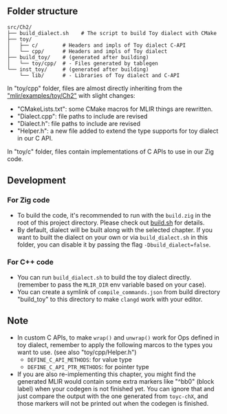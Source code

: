 ## Folder structure
```
src/Ch2/
├── build_dialect.sh    # The script to build Toy dialect with CMake
├── toy/
│   ├── c/        # Headers and impls of Toy dialect C-API
│   └── cpp/      # Headers and impls of Toy dialect
├── build_toy/    # (generated after building)
│   └── toy/cpp/  # - Files generated by tablegen
└── inst_toy/     # (generated after building)
    └── lib/      # - Libraries of Toy dialect and C-API
```

In "toy/cpp" folder, files are almost directly inheriting from the
["mlir/examples/toy/Ch2"][1] with slight changes:
- "CMakeLists.txt": some CMake macros for MLIR things are rewritten.
- "Dialect.cpp": file paths to include are revised
- "Dialect.h": file paths to include are revised
- "Helper.h": a new file added to extend the type supports for toy dialect in
  our C API.

In "toy/c" folder, files contain implementations of C APIs to use in our Zig
code.

## Development
### For Zig code
- To build the code, it's recommended to run with the `build.zig` in the root
  of this project directory. Please check out [build.sh](../../build.sh) for
  details.
- By default, dialect will be built along with the selected chapter. If you
  want to built the dialect on your own or via `build_dialect.sh` in this
  folder, you can disable it by passing the flag `-Dbuild_dialect=false`.

### For C++ code
- You can run `build_dialect.sh` to build the toy dialect directly. (remember
  to pass the `MLIR_DIR` env variable based on your case).
- You can create a symlink of `compile_commands.json` from build directory
  "build_toy" to this directory to make `clangd` work with your editor.

## Note
- In custom C APIs, to make `wrap()` and `unwrap()` work for Ops defined in toy
  dialect, remember to apply the following marcos to the types you want to use.
  (see also "toy/cpp/Helper.h")
  - `DEFINE_C_API_METHODS`: for value type
  - `DEFINE_C_API_PTR_METHODS`: for pointer type
- If you are also re-implementing this chapter, you might find the generated
  MLIR would contain some extra markers like "^bb0" (block label) when your
  codegen is not finished yet. You can ignore that and just compare the output
  with the one generated from `toyc-chX`, and those markers will not be printed
  out when the codegen is finished.


[1]: https://github.com/llvm/llvm-project/tree/release/17.x/mlir/examples/toy/Ch2
